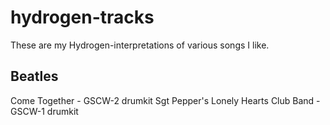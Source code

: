 hydrogen-tracks
===============


These are my Hydrogen-interpretations of various songs I like. 

Beatles
-------------------
Come Together - GSCW-2 drumkit
Sgt Pepper's Lonely Hearts Club Band - GSCW-1 drumkit

